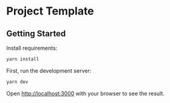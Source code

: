 # Project Template

## Getting Started

Install requirements:

```bash
yarn install
```

First, run the development server:

```bash
yarn dev
```

Open [http://localhost:3000](http://localhost:3000) with your browser to see the result.
